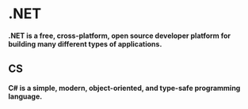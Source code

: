 # .NET
**.NET is a free, cross-platform, open source developer platform for building many different types of applications.**

## CS
**C# is a simple, modern, object-oriented, and type-safe programming language.**
